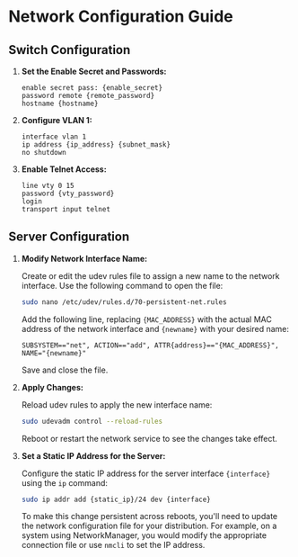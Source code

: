 # Network Configuration Guide

## Switch Configuration

1. **Set the Enable Secret and Passwords:**

    ```plaintext
    enable secret pass: {enable_secret}
    password remote {remote_password}
    hostname {hostname}
    ```

2. **Configure VLAN 1:**

    ```plaintext
    interface vlan 1
    ip address {ip_address} {subnet_mask}
    no shutdown
    ```

3. **Enable Telnet Access:**

    ```plaintext
    line vty 0 15
    password {vty_password}
    login
    transport input telnet
    ```

## Server Configuration

1. **Modify Network Interface Name:**

    Create or edit the udev rules file to assign a new name to the network interface. Use the following command to open the file:

    ```bash
    sudo nano /etc/udev/rules.d/70-persistent-net.rules
    ```

    Add the following line, replacing `{MAC_ADDRESS}` with the actual MAC address of the network interface and `{newname}` with your desired name:

    ```plaintext
    SUBSYSTEM=="net", ACTION=="add", ATTR{address}=="{MAC_ADDRESS}", NAME="{newname}"
    ```

    Save and close the file.

2. **Apply Changes:**

    Reload udev rules to apply the new interface name:

    ```bash
    sudo udevadm control --reload-rules
    ```

    Reboot or restart the network service to see the changes take effect.

3. **Set a Static IP Address for the Server:**

    Configure the static IP address for the server interface `{interface}` using the `ip` command:

    ```bash
    sudo ip addr add {static_ip}/24 dev {interface}
    ```

    To make this change persistent across reboots, you'll need to update the network configuration file for your distribution. For example, on a system using NetworkManager, you would modify the appropriate connection file or use `nmcli` to set the IP address.
